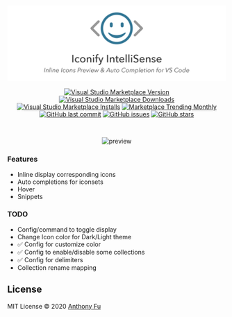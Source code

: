 <p align="center">
<a href="https://iconify.design">
<img src="./screenshots/preface.png" alt="logo" width='650'/>
</a>
</p>

<p align="center">
<a href="https://marketplace.visualstudio.com/items?itemName=antfu.iconify" target="__blank"><img src="https://img.shields.io/visual-studio-marketplace/v/antfu.iconify.svg?color=blue&amp;label=VS%20Code%20Marketplace&logo=visual-studio-code" alt="Visual Studio Marketplace Version" /></a>
<a href="https://marketplace.visualstudio.com/items?itemName=antfu.iconify" target="__blank"><img src="https://img.shields.io/visual-studio-marketplace/d/antfu.iconify.svg?color=4bdbe3" alt="Visual Studio Marketplace Downloads" /></a>
<a href="https://marketplace.visualstudio.com/items?itemName=antfu.iconify" target="__blank"><img src="https://img.shields.io/visual-studio-marketplace/i/antfu.iconify.svg?color=63ba83" alt="Visual Studio Marketplace Installs" /></a>
<a href="https://marketplace.visualstudio.com/items?itemName=antfu.iconify" target="__blank"><img src="https://vsmarketplacebadge.apphb.com/trending-monthly/antfu.iconify.svg?color=a1b858" alt="Marketplace Trending Monthly" /></a>
<br/>
<a href="https://github.com/antfu/vscode-iconify" target="__blank"><img src="https://img.shields.io/github/last-commit/antfu/vscode-iconify.svg?color=c977be" alt="GitHub last commit" /></a>
<a href="https://github.com/antfu/vscode-iconify/issues" target="__blank"><img src="https://img.shields.io/github/issues/antfu/vscode-iconify.svg?color=a38eed" alt="GitHub issues" /></a>
<a href="https://github.com/antfu/vscode-iconify" target="__blank"><img alt="GitHub stars" src="https://img.shields.io/github/stars/antfu/vscode-iconify?style=social"></a>
</p>

<br>

<p align='center'>
  <img src="https://github.com/antfu/vscode-iconify/blob/master/screenshots/preview-1.png" alt='preview'>
</p>


### Features

- Inline display corresponding icons
- Auto completions for iconsets
- Hover
- Snippets

### TODO

- Config/command to toggle display
- Change Icon color for Dark/Light theme
- ✅ Config for customize color
- ✅ Config to enable/disable some collections
- ✅ Config for delimiters
- Collection rename mapping


## License

MIT License © 2020 [Anthony Fu](https://github.com/antfu)
